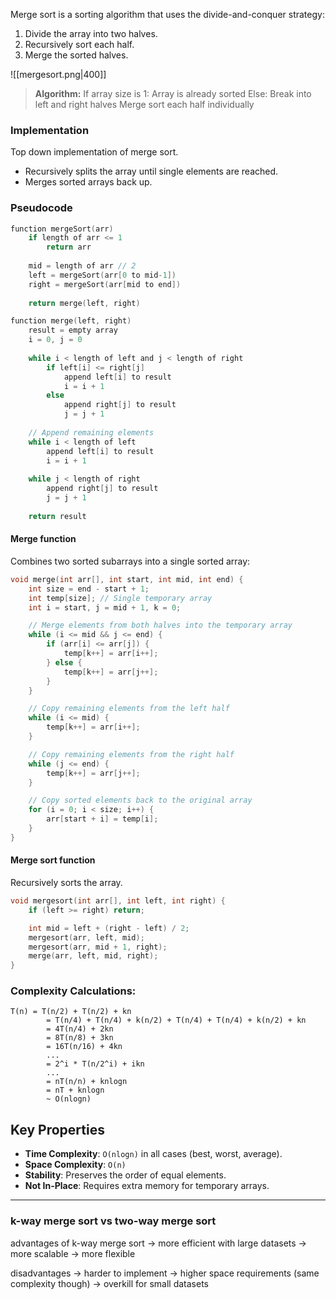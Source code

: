 Merge sort is a sorting algorithm that uses the divide-and-conquer strategy:
1. Divide the array into two halves.
2. Recursively sort each half.
3. Merge the sorted halves.

![[mergesort.png|400]]

> **Algorithm:**
>     If array size is 1:
>         Array is already sorted
>     Else:
>         Break into left and right halves
>         Merge sort each half individually

### Implementation

Top down implementation of merge sort.

- Recursively splits the array until single elements are reached.
- Merges sorted arrays back up.

### Pseudocode
```c
function mergeSort(arr)
    if length of arr <= 1
        return arr
    
    mid = length of arr // 2
    left = mergeSort(arr[0 to mid-1])
    right = mergeSort(arr[mid to end])
    
    return merge(left, right)

function merge(left, right)
    result = empty array
    i = 0, j = 0
    
    while i < length of left and j < length of right
        if left[i] <= right[j]
            append left[i] to result
            i = i + 1
        else
            append right[j] to result
            j = j + 1
    
    // Append remaining elements
    while i < length of left
        append left[i] to result
        i = i + 1
    
    while j < length of right
        append right[j] to result
        j = j + 1
    
    return result
```

#### Merge function

Combines two sorted subarrays into a single sorted array:

```c
void merge(int arr[], int start, int mid, int end) {
    int size = end - start + 1;
    int temp[size]; // Single temporary array
    int i = start, j = mid + 1, k = 0;

    // Merge elements from both halves into the temporary array
    while (i <= mid && j <= end) {
        if (arr[i] <= arr[j]) {
            temp[k++] = arr[i++];
        } else {
            temp[k++] = arr[j++];
        }
    }

    // Copy remaining elements from the left half
    while (i <= mid) {
        temp[k++] = arr[i++];
    }

    // Copy remaining elements from the right half
    while (j <= end) {
        temp[k++] = arr[j++];
    }

    // Copy sorted elements back to the original array
    for (i = 0; i < size; i++) {
        arr[start + i] = temp[i];
    }
}
```

#### Merge sort function

Recursively sorts the array.

```c
void mergesort(int arr[], int left, int right) {
    if (left >= right) return;

    int mid = left + (right - left) / 2;
    mergesort(arr, left, mid);
    mergesort(arr, mid + 1, right);
    merge(arr, left, mid, right);
}
```


### Complexity Calculations:
```
T(n) = T(n/2) + T(n/2) + kn
        = T(n/4) + T(n/4) + k(n/2) + T(n/4) + T(n/4) + k(n/2) + kn
        = 4T(n/4) + 2kn
        = 8T(n/8) + 3kn
        = 16T(n/16) + 4kn
        ...
        = 2^i * T(n/2^i) + ikn
        ...
        = nT(n/n) + knlogn
        = nT + knlogn
        ~ O(nlogn)
```

## Key Properties

- **Time Complexity**: `O(nlogn⁡)` in all cases (best, worst, average).
- **Space Complexity**: `O(n)`
- **Stability**: Preserves the order of equal elements.
- **Not In-Place**: Requires extra memory for temporary arrays.

---

### k-way merge sort vs two-way merge sort

advantages of k-way merge sort
-> more efficient with large datasets
-> more scalable
-> more flexible

disadvantages
-> harder to implement
-> higher space requirements (same complexity though)
-> overkill for small datasets
